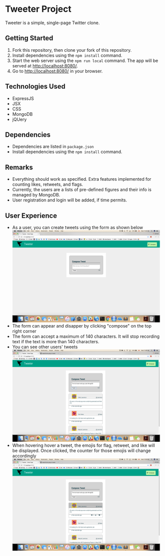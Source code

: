# Tweeter Project

Tweeter is a simple, single-page Twitter clone.

## Getting Started

1. Fork this repository, then clone your fork of this repository.
2. Install dependencies using the `npm install` command.
3. Start the web server using the `npm run local` command. The app will be served at <http://localhost:8080/>.
4. Go to <http://localhost:8080/> in your browser.

## Technologies Used

* ExpressJS
* JSX
* CSS
* MongoDB
* jQUery

## Dependencies

- Dependencies are listed in `package.json`
- Install dependencies using the `npm install` command.


## Remarks

- Everything should work as specified. Extra features implemented for counting likes, retweets, and flags.
- Currently, the users are a lists of pre-defined figures and their info is managed by MongoDB.
- User registration and login will be added, if time permits.

## User Experience
- As a user, you can create tweets using the form as shown below
!["homepage"](https://github.com/liujohnson118/tweetr/blob/master/docs/home.png)
- The form can appear and disapper by clicking "compose" on the top right corner
- The form can accept a maximum of 140 characters. It will stop recording text if the text is more than 140 characters.
- You can see other users' tweets
!["tweets"](https://github.com/liujohnson118/tweetr/blob/master/docs/tweets.png)
- When hovering hover a tweet, the emojis for flag, retweet, and like will be displayed. Once clicked, the counter for those emojis will change accordingly
!["emoji"](https://github.com/liujohnson118/tweetr/blob/master/docs/emoji.png)
